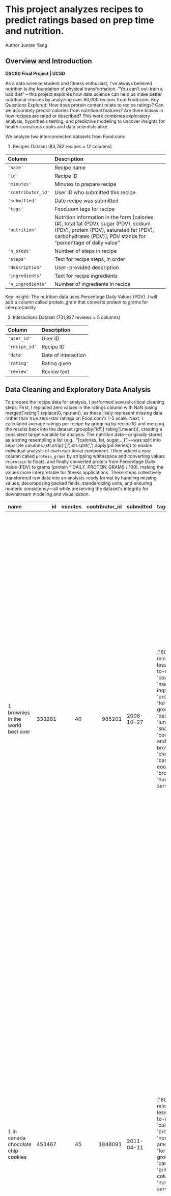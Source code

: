 # This project analyzes recipes to predict ratings based on prep time and nutrition.
Author Junran Yang
## Overview and Introduction  
**DSC80 Final Project | UCSD**  

As a data science student and fitness enthusiast, I've always believed nutrition is the foundation of physical transformation. "You can't out-train a bad diet" – this project explores how data science can help us make better nutritional choices by analyzing over 80,000 recipes from Food.com.
Key Questions Explored:
How does protein content relate to recipe ratings?
Can we accurately predict calories from nutritional features?
Are there biases in how recipes are rated or described?
This work combines exploratory analysis, hypothesis testing, and predictive modeling to uncover insights for health-conscious cooks and data scientists alike.

We analyze two interconnected datasets from Food.com:

1. Recipes Dataset (83,782 recipes × 12 columns)

| Column             | Description                                                                                                                                                                                       |
| :----------------- | :------------------------------------------------------------------------------------------------------------------------------------------------------------------------------------------------ |
| `'name'`           | Recipe name                                                                                                                                                                                       |
| `'id'`             | Recipe ID                                                                                                                                                                                         |
| `'minutes'`        | Minutes to prepare recipe                                                                                                                                                                         |
| `'contributor_id'` | User ID who submitted this recipe                                                                                                                                                                 |
| `'submitted'`      | Date recipe was submitted                                                                                                                                                                         |
| `'tags'`           | Food.com tags for recipe                                                                                                                                                                          |
| `'nutrition'`      | Nutrition information in the form [calories (#), total fat (PDV), sugar (PDV), sodium (PDV), protein (PDV), saturated fat (PDV), carbohydrates (PDV)]; PDV stands for “percentage of daily value” |
| `'n_steps'`        | Number of steps in recipe                                                                                                                                                                         |
| `'steps'`          | Text for recipe steps, in order                                                                                                                                                                   |
| `'description'`    | User-provided description                                                                                                                                                                         |
| `'ingredients'`    | Text for recipe ingredients                                                                                                                                                                       |
| `'n_ingredients'`  | Number of ingredients in recipe                                                                                                                                                                   |

Key Insight: The nutrition data uses Percentage Daily Values (PDV). I will add a column called protein_gram that converts protein to grams for interpretability

2. Interactions Dataset (731,927 reviews × 5 columns)

| Column        | Description         |
| :------------ | :------------------ |
| `'user_id'`   | User ID             |
| `'recipe_id'` | Recipe ID           |
| `'date'`      | Date of interaction |
| `'rating'`    | Rating given        |
| `'review'`    | Review text         |

## Data Cleaning and Exploratory Data Analysis
To prepare the recipe data for analysis, I performed several critical cleaning steps. First, I replaced zero values in the ratings column with NaN (using merged['rating'].replace(0, np.nan)), as these likely represent missing data rather than true zero-star ratings on Food.com's 1-5 scale. Next, I calculated average ratings per recipe by grouping by recipe ID and merging the results back into the dataset (groupby('id')['rating'].mean()), creating a consistent target variable for analysis. The nutrition data—originally stored as a string resembling a list (e.g., "[calories, fat, sugar,...]")—was split into separate columns (str.strip('[]').str.split(',').apply(pd.Series)) to enable individual analysis of each nutritional component. I then added a new column called `protein_grams` by stripping whitespace and converting values in `protein` to floats, and finally converted protein from Percentage Daily Value (PDV) to grams (protein * DAILY_PROTEIN_GRAMS / 100), making the values more interpretable for fitness applications. These steps collectively transformed raw data into an analysis-ready format by handling missing values, decomposing packed fields, standardizing units, and ensuring numeric consistency—all while preserving the dataset's integrity for downstream modeling and visualization.


| name                                 |     id |   minutes |   contributor_id | submitted   | tags                                                                                                                                                                                                                        | nutrition                                    |   n_steps | steps                                                                                                                                                                                                                                                                                                                                                                                                                                                                                                                                                                                                                                                                                                                                                                                                                              | description                                                                                                                                                                                                                                                                                                                                                                       | ingredients                                                                                                                                                                    |   n_ingredients |   user_id |   recipe_id | date       |   rating | review                                                                                                                                                                                                                                                                                                                                           |   average_rating |   calories |   total_fat |   sugar |   sodium |   protein |   saturated_fat |   carbohydrates |   protein_grams |
|:-------------------------------------|-------:|----------:|-----------------:|:------------|:----------------------------------------------------------------------------------------------------------------------------------------------------------------------------------------------------------------------------|:---------------------------------------------|----------:|:-----------------------------------------------------------------------------------------------------------------------------------------------------------------------------------------------------------------------------------------------------------------------------------------------------------------------------------------------------------------------------------------------------------------------------------------------------------------------------------------------------------------------------------------------------------------------------------------------------------------------------------------------------------------------------------------------------------------------------------------------------------------------------------------------------------------------------------|:----------------------------------------------------------------------------------------------------------------------------------------------------------------------------------------------------------------------------------------------------------------------------------------------------------------------------------------------------------------------------------|:-------------------------------------------------------------------------------------------------------------------------------------------------------------------------------|----------------:|----------:|------------:|:-----------|---------:|:-------------------------------------------------------------------------------------------------------------------------------------------------------------------------------------------------------------------------------------------------------------------------------------------------------------------------------------------------|-----------------:|-----------:|------------:|--------:|---------:|----------:|----------------:|----------------:|----------------:|
| 1 brownies in the world    best ever | 333281 |        40 |           985201 | 2008-10-27  | ['60-minutes-or-less', 'time-to-make', 'course', 'main-ingredient', 'preparation', 'for-large-groups', 'desserts', 'lunch', 'snacks', 'cookies-and-brownies', 'chocolate', 'bar-cookies', 'brownies', 'number-of-servings'] | [138.4, 10.0, 50.0, 3.0, 3.0, 19.0, 6.0]     |        10 | ['heat the oven to 350f and arrange the rack in the middle', 'line an 8-by-8-inch glass baking dish with aluminum foil', 'combine chocolate and butter in a medium saucepan and cook over medium-low heat , stirring frequently , until evenly melted', 'remove from heat and let cool to room temperature', 'combine eggs , sugar , cocoa powder , vanilla extract , espresso , and salt in a large bowl and briefly stir until just evenly incorporated', 'add cooled chocolate and mix until uniform in color', 'add flour and stir until just incorporated', 'transfer batter to the prepared baking dish', 'bake until a tester inserted in the center of the brownies comes out clean , about 25 to 30 minutes', 'remove from the oven and cool completely before cutting']                                                  | these are the most; chocolatey, moist, rich, dense, fudgy, delicious brownies that you'll ever make.....sereiously! there's no doubt that these will be your fav brownies ever for you can add things to them or make them plain.....either way they're pure heaven!                                                                                                              | ['bittersweet chocolate', 'unsalted butter', 'eggs', 'granulated sugar', 'unsweetened cocoa powder', 'vanilla extract', 'brewed espresso', 'kosher salt', 'all-purpose flour'] |               9 |    386585 |      333281 | 2008-11-19 |        4 | These were pretty good, but took forever to bake.  I would send it ended up being almost an hour!  Even then, the brownies stuck to the foil, and were on the overly moist side and not easy to cut.  They did taste quite rich, though!  Made for My 3 Chefs.                                                                                   |                4 |      138.4 |          10 |      50 |        3 |         3 |              19 |               6 |             1.5 |
| 1 in canada chocolate chip cookies   | 453467 |        45 |          1848091 | 2011-04-11  | ['60-minutes-or-less', 'time-to-make', 'cuisine', 'preparation', 'north-american', 'for-large-groups', 'canadian', 'british-columbian', 'number-of-servings']                                                               | [595.1, 46.0, 211.0, 22.0, 13.0, 51.0, 26.0] |        12 | ['pre-heat oven the 350 degrees f', 'in a mixing bowl , sift together the flours and baking powder', 'set aside', 'in another mixing bowl , blend together the sugars , margarine , and salt until light and fluffy', 'add the eggs , water , and vanilla to the margarine / sugar mixture and mix together until well combined', 'add in the flour mixture to the wet ingredients and blend until combined', 'scrape down the sides of the bowl and add the chocolate chips', 'mix until combined', 'scrape down the sides to the bowl again', 'using an ice cream scoop , scoop evenly rounded balls of dough and place of cookie sheet about 1 - 2 inches apart to allow for spreading during baking', 'bake for 10 - 15 minutes or until golden brown on the outside and soft & chewy in the center', 'serve hot and enjoy !'] | this is the recipe that we use at my school cafeteria for chocolate chip cookies. they must be the best chocolate chip cookies i have ever had! if you don't have margarine or don't like it, then just use butter (softened) instead.                                                                                                                                            | ['white sugar', 'brown sugar', 'salt', 'margarine', 'eggs', 'vanilla', 'water', 'all-purpose flour', 'whole wheat flour', 'baking soda', 'chocolate chips']                    |              11 |    424680 |      453467 | 2012-01-26 |        5 | Originally I was gonna cut the recipe in half (just the 2 of us here), but then we had a park-wide yard sale, & I made the whole batch & used them as enticements for potential buyers ~ what the hey, a free cookie as delicious as these are, definitely works its magic! Will be making these again, for sure! Thanks for posting the recipe! |                5 |      595.1 |          46 |     211 |       22 |        13 |              51 |              26 |             6.5 |
| 412 broccoli casserole               | 306168 |        40 |            50969 | 2008-05-30  | ['60-minutes-or-less', 'time-to-make', 'course', 'main-ingredient', 'preparation', 'side-dishes', 'vegetables', 'easy', 'beginner-cook', 'broccoli']                                                                        | [194.8, 20.0, 6.0, 32.0, 22.0, 36.0, 3.0]    |         6 | ['preheat oven to 350 degrees', 'spray a 2 quart baking dish with cooking spray , set aside', 'in a large bowl mix together broccoli , soup , one cup of cheese , garlic powder , pepper , salt , milk , 1 cup of french onions , and soy sauce', 'pour into baking dish , sprinkle remaining cheese over top', 'bake for 25 minutes or until cheese is lightly browned', 'sprinkle with rest of french fried onions and bake until onions are browned and cheese is bubbly , about 10 more minutes']                                                                                                                                                                                                                                                                                                                              | since there are already 411 recipes for broccoli casserole posted to "zaar" ,i decided to call this one  #412 broccoli casserole.i don't think there are any like this one in the database. i based this one on the famous "green bean casserole" from campbell's soup. but i think mine is better since i don't like cream of mushroom soup.submitted to "zaar" on may 28th,2008 | ['frozen broccoli cuts', 'cream of chicken soup', 'sharp cheddar cheese', 'garlic powder', 'ground black pepper', 'salt', 'milk', 'soy sauce', 'french-fried onions']          |               9 |     29782 |      306168 | 2008-12-31 |        5 | This was one of the best broccoli casseroles that I have ever made.  I made my own chicken soup for this recipe. I was a bit worried about the tsp of soy sauce but it gave the casserole the best flavor. YUM!                                                                                                                                  |                5 |      194.8 |          20 |       6 |       32 |        22 |              36 |               3 |            11   |

### Univariate Analysis
For the univariate analysis, I created a histogram that visualizes the distribution of average recipe ratings in my dataset. The distribution shows that the vast majority of recipes have high average ratings, with a strong concentration near 5 stars. Very few recipes fall below a 4-star average, suggesting either user bias toward high ratings or a tendency to only review well-liked recipes.
<iframe
  src="assets/fig1.html"
  width="800"
  height="600"
  frameborder="0"
></iframe>


### Bivariate Analysis
For the bivariate analysis, I created a scatter plot that visualizes the relationship between preperation time and average_rating. The scatter plot shows that recipes receive high average ratings are clustered at the 5-star mark across all time ranges, but mostly in the low preperation time range. One potention reason is that most data we had didn't have super long preperation time, and user really like to rate 5 star for the recipe, so we can't say there is a clear correlation between preparation time and average rating right now.
<iframe
  src="assets/fig2.html"
  width="800"
  height="600"
  frameborder="0"
></iframe>

### Interesting Aggregates
For the aggregates analysis I created a table that identifies the top 10 recipe contributors by volume, revealing that the most prolific users (submitting 1,680-3,060 recipes each) consistently maintain exceptional ratings between 4.72-4.85 stars, with median prep times of 25-55 minutes. The results highlight both the platform's reliance on a small group of super-users for quality content and a potential positivity bias in ratings, as no top contributor averaged below 4.7 stars despite varying recipe volumes and preparation times.


|   recipe_count |   average_rating |   minutes |
|---------------:|-----------------:|----------:|
|           3060 |          4.78761 |        25 |
|           2754 |          4.84693 |        42 |
|           2503 |          4.80217 |        23 |
|           2436 |          4.78994 |        40 |
|           2368 |          4.76688 |        30 |
|           2310 |          4.82568 |        27 |
|           1867 |          4.81609 |        35 |
|           1795 |          4.77882 |        25 |
|           1711 |          4.71974 |        55 |
|           1680 |          4.85124 |        30 |




## Assessment of Missingness
### NMAR Analysis
The review column is likely NMAR (Not Missing At Random) because its missingness depends on the unobserved true sentiment of users—people may skip writing reviews when they feel ambivalent or dissatisfied, but this reason is not captured in the data. To make it MAR (Missing At Random), we would need additional data such as the time spent on recipe page or the clicks user made.

### Missingness Dependency
I investigated whether missing descriptions depend on recipe attributes by conducting two permutation tests:
Prep Time (minutes): Tested if recipes with missing descriptions have systematically different prep times.
Rating (rating): Tested if missing descriptions correlate with recipe ratings.

> Description and Prep Time (minutes)
Null Hypothesis (H₀): Description missingness is independent of prep time.
Alternative Hypothesis (H₁): Recipes with missing descriptions have different average prep times.
Test Statistic: Absolute difference in mean prep time (missing vs. non-missing).
Significance Level: α = 0.05
Result: p = 0.462 → Fail to reject H₀
Conclusion: No evidence that prep time affects description missingness.
<iframe
  src="assets/fig3.html"
  width="800"
  height="600"
  frameborder="0"
></iframe>
From the graph it can be seen that the distribution of prep time with description and without description look similar, meaning the missingness of description doesn't affect the overall shape of prep time distribution.

> Description and rating
Null Hypothesis (H₀): Description missingness is independent of rating.
Alternative Hypothesis (H₁): Recipes with missing descriptions have different average ratings.
Test Statistic: Absolute difference in mean ratings (missing vs. non-missing).
Significance Level: α = 0.05
Result: p = 0.014 → Reject H₀
Conclusion: Missing descriptions correlate with ratings (likely NMAR). Lower-rated recipes may lack descriptions because contributors invest less effort in unpopular recipes.
<iframe
  src="assets/fig4.html"
  width="800"
  height="600"
  frameborder="0"
></iframe>
From the graph it can be seen that the distribution of rating with description and without description look very different, meaning the missingness of description is indeed related to rating and could affect the shape of rating distribution.

